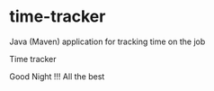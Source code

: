 # time-tracker
Java (Maven) application for tracking time on the job

Time tracker

Good Night !!!
All the best 
